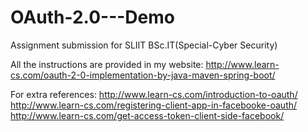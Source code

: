 # OAuth-2.0---Demo
Assignment submission for SLIIT BSc.IT(Special-Cyber Security)

All the instructions are provided in my website: http://www.learn-cs.com/oauth-2-0-implementation-by-java-maven-spring-boot/

For extra references:
http://www.learn-cs.com/introduction-to-oauth/
http://www.learn-cs.com/registering-client-app-in-facebooke-oauth/
http://www.learn-cs.com/get-access-token-client-side-facebook/
